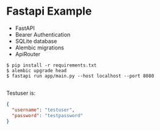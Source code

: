 # Fastapi Example
* FastAPI
* Bearer Authentication
* SQLite database
* Alembic migrations
* ApiRouter

```shell
$ pip install -r requirements.txt
$ alembic upgrade head
$ fastapi run app/main.py --host localhost --port 8080
```

##
Testuser is:
```json
{
  "username": "testuser",
  "password": "testpassword"
}
```